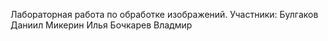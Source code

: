 Лабораторная работа по обработке изображений.
Участники:
  Булгаков Даниил
  Микерин Илья
  Бочкарев Владмир
